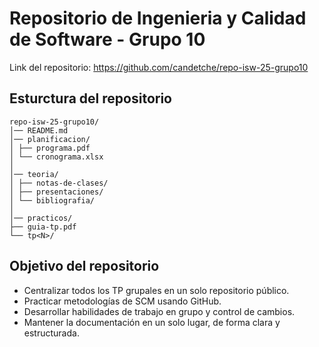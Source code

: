# Repositorio de Ingenieria y Calidad de Software - Grupo 10

Link del repositorio: https://github.com/candetche/repo-isw-25-grupo10

## Esturctura del repositorio

```plaintext
repo-isw-25-grupo10/
│── README.md
│── planificacion/
│ ├── programa.pdf
│ └── cronograma.xlsx
│
│── teoria/
│ ├── notas-de-clases/
│ ├── presentaciones/
│ └── bibliografia/
│
│── practicos/
├── guia-tp.pdf
└── tp<N>/
```

## Objetivo del repositorio

- Centralizar todos los TP grupales en un solo repositorio público.
- Practicar metodologías de SCM usando GitHub.
- Desarrollar habilidades de trabajo en grupo y control de cambios.
- Mantener la documentación en un solo lugar, de forma clara y estructurada.

